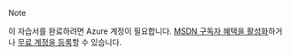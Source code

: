 > [!NOTE]
> 이 자습서를 완료하려면 Azure 계정이 필요합니다. [MSDN 구독자 혜택을 활성화](https://azure.microsoft.com/pricing/member-offers/msdn-benefits-details/?WT.mc_id=A85619ABF)하거나 [무료 계정을 등록](https://azure.microsoft.com/pricing/free-trial/?WT.mc_id=A85619ABF)할 수 있습니다.
> 
> 



<!--HONumber=Jan17_HO1-->


